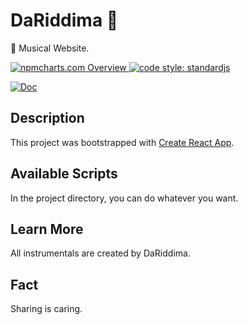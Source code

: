 # DaRiddima 🎹
 🎼 Musical Website.

<a href="https://npmcharts.com">
    <img src="https://img.shields.io/badge/-npmcharts-red" alt="npmcharts.com Overview" />
</a>

<a href="https://standardjs.com">
  <img src="https://img.shields.io/badge/code_style-standardjs-cccc44.svg" alt="code style: standardjs">
</a>

[![Doc](https://img.shields.io/badge/App-Barbuzar-green)](http://aldofwi.github.io/barbuzar)


## Description

This project was bootstrapped with 
[Create React App](https://github.com/facebook/create-react-app).

## Available Scripts

In the project directory, you can do whatever you want.

## Learn More

All instrumentals are created by DaRiddima.

## Fact

Sharing is caring.